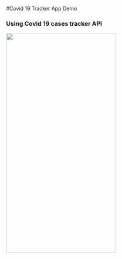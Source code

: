#Covid 19 Tracker App Demo 

### Using Covid 19 cases tracker API
<img src="Covid 19 APP Demo.gif" height=600 width=300/>
